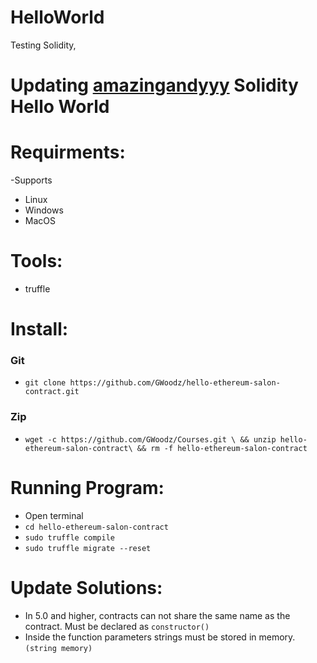 # HelloWorld
Testing Solidity, 
# Updating [amazingandyyy](https://medium.com/etherereum-salon/hello-ethereum-solan-contract-4643118a6119) Solidity Hello World

# Requirments:
  -Supports
   * Linux 
   * Windows
   * MacOS

# Tools: 
 * truffle

# Install:
### Git
* `git clone https://github.com/GWoodz/hello-ethereum-salon-contract.git`
### Zip
* `wget -c https://github.com/GWoodz/Courses.git \ && unzip hello-ethereum-salon-contract\ && rm -f hello-ethereum-salon-contract`


# Running Program:
* Open terminal
* `cd hello-ethereum-salon-contract`
* `sudo truffle compile`
* `sudo truffle migrate --reset`

 

# Update Solutions:

* In 5.0 and higher, contracts can not share the same name as the contract. Must be declared as `constructor()`
* Inside the function parameters strings must be stored in memory. `(string memory)` 
